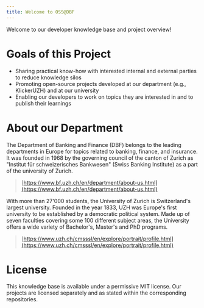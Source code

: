 ```yaml
---
title: Welcome to OSS@DBF
---
```


Welcome to our developer knowledge base and project overview!

# Goals of this Project

- Sharing practical know-how with interested internal and external parties to reduce knowledge silos
- Promoting open-source projects developed at our department (e.g., KlickerUZH) and at our university
- Enabling our developers to work on topics they are interested in and to publish their learnings

# About our Department

The Department of Banking and Finance (DBF) belongs to the leading departments in Europe for topics related to banking, finance, and insurance. It was founded in 1968 by the governing council of the canton of Zurich as "Institut für schweizerisches Bankwesen" (Swiss Banking Institute) as a part of the university of Zurich.

> [https://www.bf.uzh.ch/en/department/about-us.html](https://www.bf.uzh.ch/en/department/about-us.html)

With more than 27'000 students, the University of Zurich is Switzerland's largest university. Founded in the year 1833, UZH was Europe's first university to be established by a democratic political system. Made up of seven faculties covering some 100 different subject areas, the University offers a wide variety of Bachelor's, Master's and PhD programs.

> [https://www.uzh.ch/cmsssl/en/explore/portrait/profile.html](https://www.uzh.ch/cmsssl/en/explore/portrait/profile.html)

# License

This knowledge base is available under a permissive MIT license. Our projects are licensed separately and as stated within the corresponding repositories.

